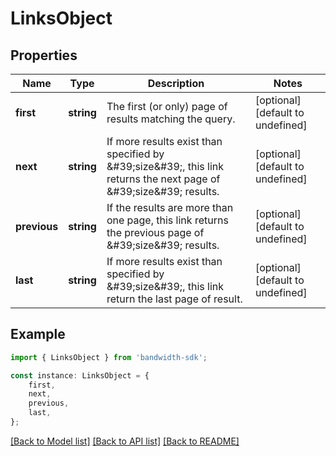 # LinksObject


## Properties

Name | Type | Description | Notes
------------ | ------------- | ------------- | -------------
**first** | **string** | The first (or only) page of results matching the query. | [optional] [default to undefined]
**next** | **string** | If more results exist than specified by \&#39;size\&#39;, this link returns the next page of \&#39;size\&#39; results. | [optional] [default to undefined]
**previous** | **string** | If the results are more than one page, this link returns the previous page of \&#39;size\&#39; results. | [optional] [default to undefined]
**last** | **string** | If more results exist than specified by \&#39;size\&#39;, this link return the last page of result. | [optional] [default to undefined]

## Example

```typescript
import { LinksObject } from 'bandwidth-sdk';

const instance: LinksObject = {
    first,
    next,
    previous,
    last,
};
```

[[Back to Model list]](../README.md#documentation-for-models) [[Back to API list]](../README.md#documentation-for-api-endpoints) [[Back to README]](../README.md)
